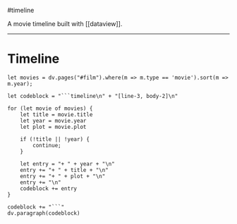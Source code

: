 #timeline 

A movie timeline built with [[dataview]].
___

# Timeline 

```dataviewjs
let movies = dv.pages("#film").where(m => m.type == 'movie').sort(m => m.year);

let codeblock = "```timeline\n" + "[line-3, body-2]\n"

for (let movie of movies) {
	let title = movie.title
	let year = movie.year
	let plot = movie.plot
	
	if (!title || !year) {
		continue;
	}

	let entry = "+ " + year + "\n"
	entry += "+ " + title + "\n"
	entry += "+ " + plot + "\n"
	entry += "\n"
	codeblock += entry
}

codeblock += "```"
dv.paragraph(codeblock)
```



